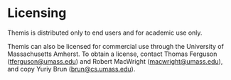 # Licensing

Themis is distributed only to end users and for academic use only.

Themis can also be licensed for commercial use through the University of Massachusetts Amherst. To obtain a license, contact Thomas     Ferguson (tferguson@umass.edu) and Robert MacWright (macwright@umass.edu), and copy Yuriy Brun (brun@cs.umass.edu).
